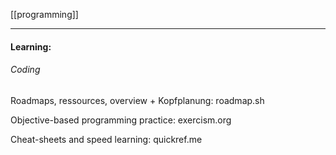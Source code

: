 [[programming]]


---
#### Learning:

###### Coding

Roadmaps, ressources, overview + Kopfplanung: roadmap.sh

Objective-based programming practice: exercism.org

Cheat-sheets and speed learning: quickref.me
